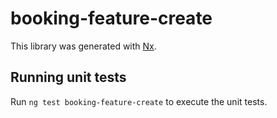 # booking-feature-create

This library was generated with [Nx](https://nx.dev).

## Running unit tests

Run `ng test booking-feature-create` to execute the unit tests.
